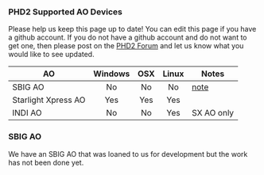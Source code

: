 ### PHD2 Supported AO Devices ###

Please help us keep this page up to date!  You can edit this page if you have a github account.  If you do not have a github account and do not want to get one, then please post on the [PHD2 Forum](https://groups.google.com/forum/?fromgroups=#!forum/open-phd-guiding) and let us know what you would like to see updated.

|AO|Windows|OSX|Linux|Notes|
|------|:-----:|:-:|:---:|-----|
| SBIG AO | No | No | No | [note](#SBIG) |
|Starlight Xpress AO|  Yes | Yes | Yes | |
|INDI AO| No | No | Yes | SX AO only |

<a name="SBIG"></a>
### SBIG AO ###
We have an SBIG AO that was loaned to us for development but the work has not been done yet.
